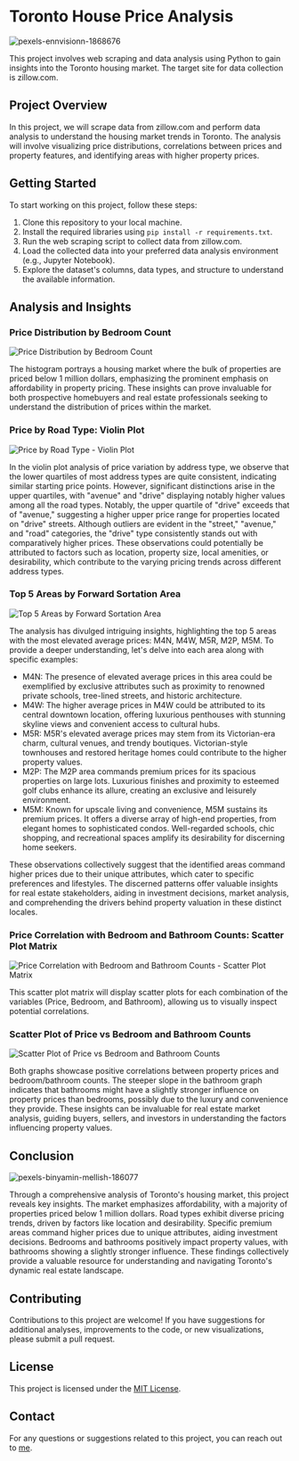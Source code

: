 # Toronto House Price Analysis

![pexels-ennvisionn-1868676](https://github.com/nwyGit/Python-Toronto-Housing-Analysis/assets/105307947/845f7632-8757-4b5a-8e3a-8904290d4af3)


This project involves web scraping and data analysis using Python to gain insights into the Toronto housing market. The target site for data collection is zillow.com. 

## Project Overview

In this project, we will scrape data from zillow.com and perform data analysis to understand the housing market trends in Toronto. The analysis will involve visualizing price distributions, correlations between prices and property features, and identifying areas with higher property prices.

## Getting Started

To start working on this project, follow these steps:

1. Clone this repository to your local machine.
2. Install the required libraries using `pip install -r requirements.txt`.
3. Run the web scraping script to collect data from zillow.com.
4. Load the collected data into your preferred data analysis environment (e.g., Jupyter Notebook).
5. Explore the dataset's columns, data types, and structure to understand the available information.

## Analysis and Insights

### Price Distribution by Bedroom Count

![Price Distribution by Bedroom Count](https://github.com/nwyGit/Python-Toronto-Housing-Analysis/assets/105307947/80fb74d3-7cfb-41db-9795-c416346f63ab)


The histogram portrays a housing market where the bulk of properties are priced below 1 million dollars, emphasizing the prominent emphasis on affordability in property pricing. These insights can prove invaluable for both prospective homebuyers and real estate professionals seeking to understand the distribution of prices within the market.

### Price by Road Type: Violin Plot

![Price by Road Type - Violin Plot](https://github.com/nwyGit/Python-Toronto-Housing-Analysis/assets/105307947/6a316626-2f83-4620-ac2d-d4e6c346e4d0)


In the violin plot analysis of price variation by address type, we observe that the lower quartiles of most address types are quite consistent, indicating similar starting price points. However, significant distinctions arise in the upper quartiles, with "avenue" and "drive" displaying notably higher values among all the road types. Notably, the upper quartile of "drive" exceeds that of "avenue," suggesting a higher upper price range for properties located on "drive" streets. Although outliers are evident in the "street," "avenue," and "road" categories, the "drive" type consistently stands out with comparatively higher prices. These observations could potentially be attributed to factors such as location, property size, local amenities, or desirability, which contribute to the varying pricing trends across different address types.

### Top 5 Areas by Forward Sortation Area

![Top 5 Areas by Forward Sortation Area](https://github.com/nwyGit/Python-Toronto-Housing-Analysis/assets/105307947/022ba87e-1d47-47a8-a6eb-0efaf3a32aa9)


The analysis has divulged intriguing insights, highlighting the top 5 areas with the most elevated average prices: M4N, M4W, M5R, M2P, M5M. To provide a deeper understanding, let's delve into each area along with specific examples:

- M4N: The presence of elevated average prices in this area could be exemplified by exclusive attributes such as proximity to renowned private schools, tree-lined streets, and historic architecture.
- M4W: The higher average prices in M4W could be attributed to its central downtown location, offering luxurious penthouses with stunning skyline views and convenient access to cultural hubs.
- M5R: M5R's elevated average prices may stem from its Victorian-era charm, cultural venues, and trendy boutiques. Victorian-style townhouses and restored heritage homes could contribute to the higher property values.
- M2P: The M2P area commands premium prices for its spacious properties on large lots. Luxurious finishes and proximity to esteemed golf clubs enhance its allure, creating an exclusive and leisurely environment.
- M5M: Known for upscale living and convenience, M5M sustains its premium prices. It offers a diverse array of high-end properties, from elegant homes to sophisticated condos. Well-regarded schools, chic shopping, and recreational spaces amplify its desirability for discerning home seekers.

These observations collectively suggest that the identified areas command higher prices due to their unique attributes, which cater to specific preferences and lifestyles. The discerned patterns offer valuable insights for real estate stakeholders, aiding in investment decisions, market analysis, and comprehending the drivers behind property valuation in these distinct locales.

### Price Correlation with Bedroom and Bathroom Counts: Scatter Plot Matrix

![Price Correlation with Bedroom and Bathroom Counts - Scatter Plot Matrix](https://github.com/nwyGit/Python-Toronto-Housing-Analysis/assets/105307947/82634fb9-32d9-4149-b01b-9c4eac5958aa)


This scatter plot matrix will display scatter plots for each combination of the variables (Price, Bedroom, and Bathroom), allowing us to visually inspect potential correlations.

### Scatter Plot of Price vs Bedroom and Bathroom Counts

![Scatter Plot of Price vs Bedroom and Bathroom Counts](https://github.com/nwyGit/Python-Toronto-Housing-Analysis/assets/105307947/3493dfe4-7758-4404-ba0d-b3883937ba79)


Both graphs showcase positive correlations between property prices and bedroom/bathroom counts. The steeper slope in the bathroom graph indicates that bathrooms might have a slightly stronger influence on property prices than bedrooms, possibly due to the luxury and convenience they provide. These insights can be invaluable for real estate market analysis, guiding buyers, sellers, and investors in understanding the factors influencing property values.

## Conclusion

![pexels-binyamin-mellish-186077](https://github.com/nwyGit/Python-Toronto-Housing-Analysis/assets/105307947/0237fc31-5a18-4c5c-9ec2-c4c7876459e3)


Through a comprehensive analysis of Toronto's housing market, this project reveals key insights. The market emphasizes affordability, with a majority of properties priced below 1 million dollars. Road types exhibit diverse pricing trends, driven by factors like location and desirability. Specific premium areas command higher prices due to unique attributes, aiding investment decisions. Bedrooms and bathrooms positively impact property values, with bathrooms showing a slightly stronger influence. These findings collectively provide a valuable resource for understanding and navigating Toronto's dynamic real estate landscape.

## Contributing

Contributions to this project are welcome! If you have suggestions for additional analyses, improvements to the code, or new visualizations, please submit a pull request.

## License

This project is licensed under the [MIT License](LICENSE).

## Contact

For any questions or suggestions related to this project, you can reach out to [me](mailto:nwyraymond@gmail.com).
